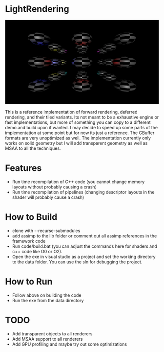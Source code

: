 # LightRendering

![](data/Screenshots1.png)
<p align="center">
</p>

This is a reference implementation of forward rendering, deferred rendering, and their tiled variants. Its not meant to be a exhaustive engine or fast implementations, but more of something you can copy to a different demo and build upon if wanted. I may decide to speed up some parts of the implementation at some point but for now its just a reference. The GBuffer formats are very unoptimized as well. The implementation currently only works on solid geometry but I will add transparent geometry as well as MSAA to all the techniques.

# Features

- Run time recompilation of C++ code (you cannot change memory layouts without probably causing a crash)
- Run time recompilation of pipelines (changing descriptor layouts in the shader will probably cause a crash)

# How to Build

- clone with --recurse-submodules
- add assimp to the lib folder or comment out all assimp references in the framework code
- Run code/build.bat (you can adjust the commands here for shaders and c++ code like O0 or O2). 
- Open the exe in visual studio as a project and set the working directory to the data folder. You can use the sln for debugging the project.

# How to Run

- Follow above on building the code
- Run the exe from the data directory

# TODO

- Add transparent objects to all renderers
- Add MSAA support to all renderers
- Add GPU profiling and maybe try out some optimizations
